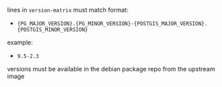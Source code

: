 lines in `version-matrix` must match format:

- `{PG_MAJOR_VERSION}.{PG_MINOR_VERSION}-{POSTGIS_MAJOR_VERSION}.{POSTGIS_MINOR_VERSION}`

example:

- `9.5-2.3`

versions must be available in the debian package repo from the upstream image
